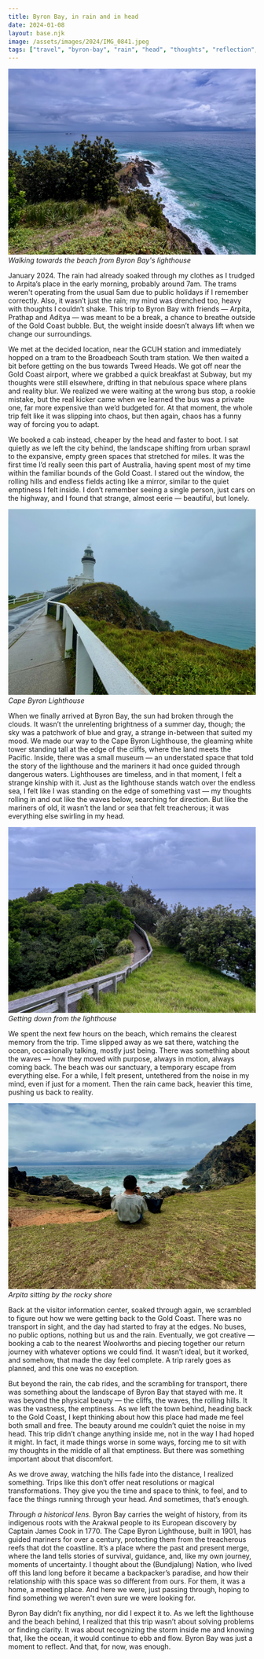 ```yaml
---
title: Byron Bay, in rain and in head
date: 2024-01-08
layout: base.njk
image: /assets/images/2024/IMG_0841.jpeg
tags: ["travel", "byron-bay", "rain", "head", "thoughts", "reflection", "personal-growth", "personal-reflection"]
--- 
```


![Byron Bay Beach](/assets/images/2024/IMG_0841.jpeg)
_Walking towards the beach from Byron Bay's lighthouse_

January 2024. The rain had already soaked through my clothes as I trudged to Arpita’s place in the early morning, probably around 7am. The trams weren't operating from the usual 5am due to public holidays if I remember correctly. Also, it wasn’t just the rain; my mind was drenched too, heavy with thoughts I couldn’t shake. This trip to Byron Bay with friends — Arpita, Prathap and Aditya — was meant to be a break, a chance to breathe outside of the Gold Coast bubble. But, the weight inside doesn’t always lift when we change our surroundings.

We met at the decided location, near the GCUH station and immediately hopped on a tram to the Broadbeach South tram station. We then waited a bit before getting on the bus towards Tweed Heads. We got off near the Gold Coast airport, where we grabbed a quick breakfast at Subway, but my thoughts were still elsewhere, drifting in that nebulous space where plans and reality blur. We realized we were waiting at the wrong bus stop, a rookie mistake, but the real kicker came when we learned the bus was a private one, far more expensive than we’d budgeted for. At that moment, the whole trip felt like it was slipping into chaos, but then again, chaos has a funny way of forcing you to adapt.

We booked a cab instead, cheaper by the head and faster to boot. I sat quietly as we left the city behind, the landscape shifting from urban sprawl to the expansive, empty green spaces that stretched for miles. It was the first time I’d really seen this part of Australia, having spent most of my time within the familiar bounds of the Gold Coast. I stared out the window, the rolling hills and endless fields acting like a mirror, similar to the quiet emptiness I felt inside. I don’t remember seeing a single person, just cars on the highway, and I found that strange, almost eerie — beautiful, but lonely.

![Cape Byron Lighthouse](/assets/images/2024/IMG_0871.jpeg)
_Cape Byron Lighthouse_

When we finally arrived at Byron Bay, the sun had broken through the clouds. It wasn’t the unrelenting brightness of a summer day, though; the sky was a patchwork of blue and gray, a strange in-between that suited my mood. We made our way to the Cape Byron Lighthouse, the gleaming white tower standing tall at the edge of the cliffs, where the land meets the Pacific. Inside, there was a small museum — an understated space that told the story of the lighthouse and the mariners it had once guided through dangerous waters. Lighthouses are timeless, and in that moment, I felt a strange kinship with it. Just as the lighthouse stands watch over the endless sea, I felt like I was standing on the edge of something vast — my thoughts rolling in and out like the waves below, searching for direction. But like the mariners of old, it wasn’t the land or sea that felt treacherous; it was everything else swirling in my head.

![Byron Bay Beach](/assets/images/2024/IMG_0826.jpeg)
_Getting down from the lighthouse_

We spent the next few hours on the beach, which remains the clearest memory from the trip. Time slipped away as we sat there, watching the ocean, occasionally talking, mostly just being. There was something about the waves — how they moved with purpose, always in motion, always coming back. The beach was our sanctuary, a temporary escape from everything else. For a while, I felt present, untethered from the noise in my mind, even if just for a moment. Then the rain came back, heavier this time, pushing us back to reality.

![Byron Bay Beach](/assets/images/2024/IMG_0851.jpeg)
_Arpita sitting by the rocky shore_

Back at the visitor information center, soaked through again, we scrambled to figure out how we were getting back to the Gold Coast. There was no transport in sight, and the day had started to fray at the edges. No buses, no public options, nothing but us and the rain. Eventually, we got creative — booking a cab to the nearest Woolworths and piecing together our return journey with whatever options we could find. It wasn’t ideal, but it worked, and somehow, that made the day feel complete. A trip rarely goes as planned, and this one was no exception.

But beyond the rain, the cab rides, and the scrambling for transport, there was something about the landscape of Byron Bay that stayed with me. It was beyond the physical beauty — the cliffs, the waves, the rolling hills. It was the vastness, the emptiness. As we left the town behind, heading back to the Gold Coast, I kept thinking about how this place had made me feel both small and free. The beauty around me couldn’t quiet the noise in my head. This trip didn’t change anything inside me, not in the way I had hoped it might. In fact, it made things worse in some ways, forcing me to sit with my thoughts in the middle of all that emptiness. But there was something important about that discomfort. 

As we drove away, watching the hills fade into the distance, I realized something. Trips like this don’t offer neat resolutions or magical transformations. They give you the time and space to think, to feel, and to face the things running through your head. And sometimes, that’s enough.

_Through a historical lens._ Byron Bay carries the weight of history, from its indigenous roots with the Arakwal people to its European discovery by Captain James Cook in 1770. The Cape Byron Lighthouse, built in 1901, has guided mariners for over a century, protecting them from the treacherous reefs that dot the coastline. It’s a place where the past and present merge, where the land tells stories of survival, guidance, and, like my own journey, moments of uncertainty. I thought about the (Bundjalung) Nation, who lived off this land long before it became a backpacker’s paradise, and how their relationship with this space was so different from ours. For them, it was a home, a meeting place. And here we were, just passing through, hoping to find something we weren't even sure we were looking for.

Byron Bay didn’t fix anything, nor did I expect it to. As we left the lighthouse and the beach behind, I realized that this trip wasn’t about solving problems or finding clarity. It was about recognizing the storm inside me and knowing that, like the ocean, it would continue to ebb and flow. Byron Bay was just a moment to reflect. And that, for now, was enough.
